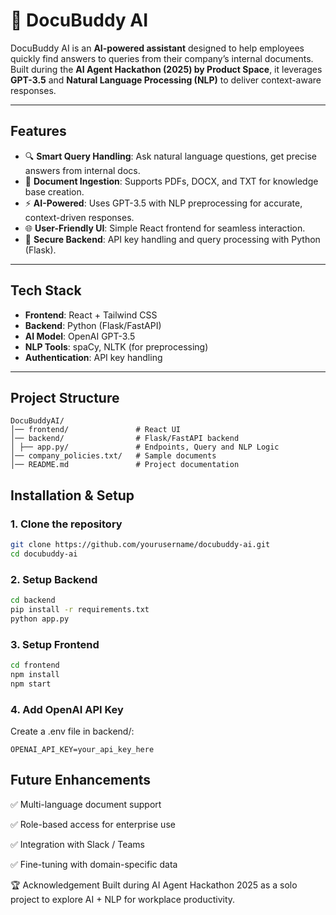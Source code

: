 # 📄 DocuBuddy AI

DocuBuddy AI is an **AI-powered assistant** designed to help employees quickly find answers to queries from their company’s internal documents.  
Built during the **AI Agent Hackathon (2025) by Product Space**, it leverages **GPT-3.5** and **Natural Language Processing (NLP)** to deliver context-aware responses.

---

## Features
- 🔍 **Smart Query Handling**: Ask natural language questions, get precise answers from internal docs.  
- 📂 **Document Ingestion**: Supports PDFs, DOCX, and TXT for knowledge base creation.  
- ⚡ **AI-Powered**: Uses GPT-3.5 with NLP preprocessing for accurate, context-driven responses.  
- 🌐 **User-Friendly UI**: Simple React frontend for seamless interaction.  
- 🔑 **Secure Backend**: API key handling and query processing with Python (Flask).  

---

##  Tech Stack
- **Frontend**: React + Tailwind CSS  
- **Backend**: Python (Flask/FastAPI)  
- **AI Model**: OpenAI GPT-3.5  
- **NLP Tools**: spaCy, NLTK (for preprocessing)    
- **Authentication**: API key handling  

---

## Project Structure
```
DocuBuddyAI/
│── frontend/               # React UI
│── backend/                # Flask/FastAPI backend
│ ├── app.py/               # Endpoints, Query and NLP Logic
│── company_policies.txt/   # Sample documents
│── README.md               # Project documentation
```

##  Installation & Setup

### 1. Clone the repository
```bash
git clone https://github.com/yourusername/docubuddy-ai.git
cd docubuddy-ai
```

### 2. Setup Backend
```bash
cd backend
pip install -r requirements.txt
python app.py
```

### 3. Setup Frontend
```bash
cd frontend
npm install
npm start
```

### 4. Add OpenAI API Key
Create a .env file in backend/:
```
OPENAI_API_KEY=your_api_key_here
```

## Future Enhancements
✅ Multi-language document support

✅ Role-based access for enterprise use

✅ Integration with Slack / Teams

✅ Fine-tuning with domain-specific data

🏆 Acknowledgement
Built during AI Agent Hackathon 2025 as a solo project to explore AI + NLP for workplace productivity.
